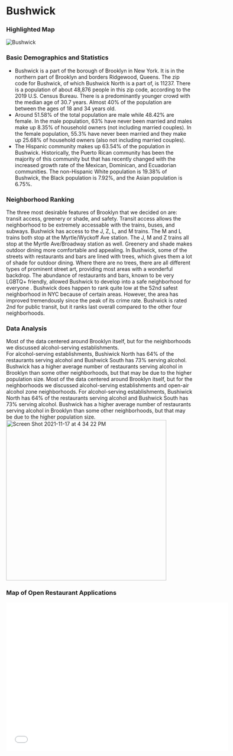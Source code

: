 # Bushwick 
### Highlighted Map

![Bushwick](https://user-images.githubusercontent.com/92804326/142280834-1b560b92-9f52-4a45-a8ff-b9e505f1484f.png)

### Basic Demographics and Statistics

* Bushwick is a part of the borough of Brooklyn in New York. It is in the northern part of Brooklyn and borders Ridgewood, Queens. The zip code for Bushwick, of which Bushwick North is a part of, is 11237. There is a population of about 48,876 people in this zip code, according to the 2019 U.S. Census Bureau. There is a predominantly younger crowd with the median age of 30.7 years. Almost 40% of the population are between the ages of 18 and 34 years old.
* Around 51.58% of the total population are male while 48.42% are female. In the male population, 63% have never been married and males make up 8.35% of household owners (not including married couples). In the female population, 55.3% have never been married and they make up 25.68% of household owners (also not including married couples).
* The Hispanic community makes up 63.54% of the population in Bushwick. Historically, the Puerto Rican community has been the majority of this community but that has recently changed with the increased growth rate of the Mexican, Dominican, and Ecuadorian communities. The non-Hispanic White population is 19.38% of Bushwick, the Black population is 7.92%, and the Asian population is 6.75%. 

### Neighborhood Ranking

The three most desirable features of Brooklyn that we decided on are: transit access, greenery or shade, and safety. Transit access allows the neighborhood to be extremely accessable with the trains, buses, and subways. Bushwick has access to the J, Z, L, and M trains. The M and L trains both stop at the Myrtle/Wyckoff Ave station. The J, M and Z trains all stop at the Myrtle Ave/Broadway station as well. Greenery and shade makes outdoor dining more comfortable and appealing. In Bushwick, some of the streets with restaurants and bars are lined with trees, which gives them a lot of shade for outdoor dining. Where there are no trees, there are all different types of prominent street art, providing most areas with a wonderful backdrop. The abundance of restaurants and bars, known to be very LGBTQ+ friendly,  allowed Bushwick to develop into a safe neighborhood for everyone . Bushwick does happen to rank quite low at the 52nd safest neighborhood in NYC because of certain areas. However, the area has improved tremendously since the peak of its crime rate. Bushwick is rated 2nd for public transit, but it ranks last overall compared to the other four neighborhoods.

### Data Analysis

Most of the data centered around Brooklyn itself, but for the neighborhoods we discussed alcohol-serving establishments. \
For alcohol-serving establishments, Bushiwick North has 64% of the restaurants serving alcohol and Bushwick South has 73% serving alcohol. Bushwick has a higher average number of restaurants serving alcohol in Brooklyn than some other neighborhoods, but that may be due to the higher population size.
Most of the data centered around Brooklyn itself, but for the neighborhoods we discussed alcohol-serving establishments and open-air alcohol zone neighborhoods. For alcohol-serving establishments, Bushiwick North has 64% of the restaurants serving alcohol and Bushwick South has 73% serving alcohol. Bushwick has a higher average number of restaurants serving alcohol in Brooklyn than some other neighborhoods, but that may be due to the higher population size.
<img width="433" alt="Screen Shot 2021-11-17 at 4 34 22 PM" src="https://user-images.githubusercontent.com/92804326/142286019-381be955-842b-40e8-a392-8adfbbf7ca8d.png">

### Map of Open Restaurant Applications

<dl>
<iframe src="/Users/laurengalarza/Documents/GitHub/BushwickRestaurantMap.html" width="600" height="400" frameborder="0" frameborder="0" marginwidth="0" marginheight="0" allowfullscreen></iframe>
</dl>
